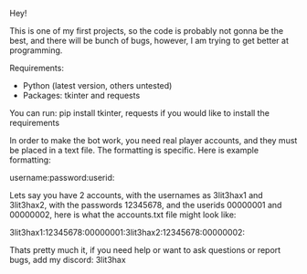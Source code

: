 Hey!

This is one of my first projects, so the code is probably not gonna be the best, and there will be bunch of bugs, however, I am trying to get better at programming.

Requirements:
- Python (latest version, others untested)
- Packages: tkinter and requests

You can run:
pip install tkinter, requests
if you would like to install the requirements

In order to make the bot work, you need real player accounts, and they must be placed in a text file.
The formatting is specific. Here is example formatting:

username:password:userid:

Lets say you have 2 accounts, with the usernames as 3lit3hax1 and 3lit3hax2, with the passwords 12345678, and the userids 00000001 and 00000002, here is what the accounts.txt file might look like:

3lit3hax1:12345678:00000001:3lit3hax2:12345678:00000002:

Thats pretty much it, if you need help or want to ask questions or report bugs, add my discord: 3lit3hax
